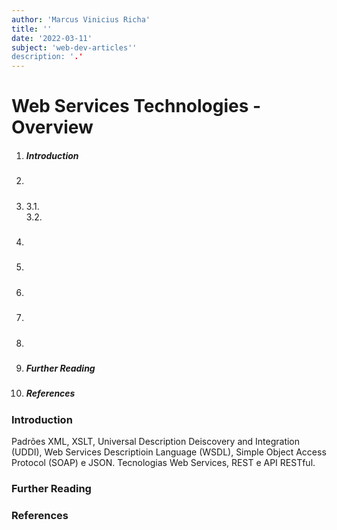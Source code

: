 ```yaml
---
author: 'Marcus Vinicius Richa'
title: ''
date: '2022-03-11'
subject: 'web-dev-articles''
description: '.'
---
```


# Web Services Technologies - Overview

1. ##### Introduction  
2. #####  
3. #####   
	3.1.	
	3.2.
4. ##### 
5. ##### 
6. ##### 
7. ##### 
8. ##### 
9. ##### Further Reading
10. ##### References

### Introduction













Padrões XML, XSLT, Universal Description Deiscovery and Integration (UDDI), Web Services Descriptioin Language (WSDL), Simple Object Access Protocol (SOAP) e JSON.
Tecnologias Web Services, REST e API RESTful.

### Further Reading

[]()

### References


[]()

[]()

[]()


